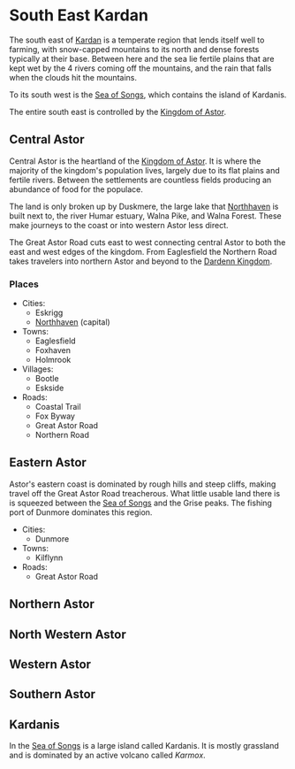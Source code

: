 # South East Kardan

The south east of [Kardan](README.md) is a temperate region that lends itself well to farming, with snow-capped mountains to its north and dense forests typically at their base. Between here and the sea lie fertile plains that are kept wet by the 4 rivers coming off the mountains, and the rain that falls when the clouds hit the mountains.

To its south west is the [Sea of Songs](../sea-of-songs.md), which contains the island of Kardanis.

The entire south east is controlled by the [Kingdom of Astor](../../civilisations/kingdom-of-astor/README.md).

## Central Astor

Central Astor is the heartland of the [Kingdom of Astor](../../civilisations/kingdom-of-astor/README.md). It is where the majority of the kingdom's population lives, largely due to its flat plains and fertile rivers. Between the settlements are countless fields producing an abundance of food for the populace.

The land is only broken up by Duskmere, the large lake that [Northhaven](../../civilisations/kingdom-of-astor/settlements/northhaven/README.md) is built next to, the river Humar estuary, Walna Pike, and Walna Forest. These make journeys to the coast or into western Astor less direct.

The Great Astor Road cuts east to west connecting central Astor to both the east and west edges of the kingdom. From Eaglesfield the Northern Road takes travelers into northern Astor and beyond to the [Dardenn Kingdom](../../civilisations/dardenn-kingdom/README.md).

### Places

- Cities:
  - Eskrigg
  - [Northhaven](../../civilisations/kingdom-of-astor/settlements/northhaven/README.md) (capital)
- Towns:
  - Eaglesfield
  - Foxhaven
  - Holmrook
- Villages:
  - Bootle
  - Eskside
- Roads:
  - Coastal Trail
  - Fox Byway
  - Great Astor Road
  - Northern Road

## Eastern Astor

Astor's eastern coast is dominated by rough hills and steep cliffs, making travel off the Great Astor Road treacherous. What little usable land there is is squeezed between the [Sea of Songs](../sea-of-songs.md) and the Grise peaks. The fishing port of Dunmore dominates this region.

- Cities:
  - Dunmore
- Towns:
  - Kilflynn
- Roads:
  - Great Astor Road

## Northern Astor

## North Western Astor

## Western Astor

## Southern Astor

## Kardanis

In the [Sea of Songs](../sea-of-songs.md) is a large island called Kardanis. It is mostly grassland and is dominated by an active volcano called *Karmox*.
